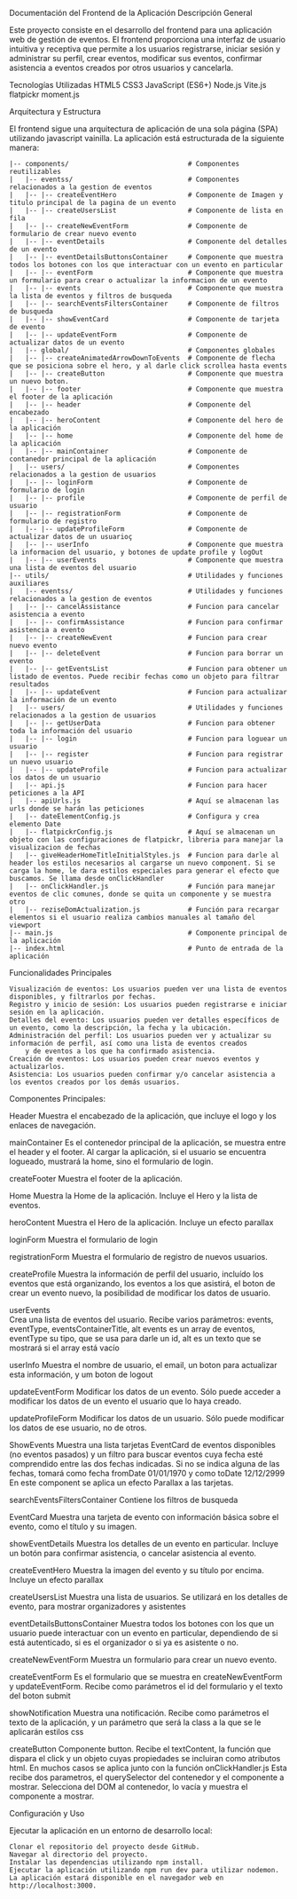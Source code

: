 Documentación del Frontend de la Aplicación
Descripción General

Este proyecto consiste en el desarrollo del frontend para una aplicación web de gestión de eventos. El frontend proporciona una interfaz de usuario intuitiva y receptiva que permite a los usuarios registrarse, iniciar sesión y administrar su perfil, crear eventos, modificar sus eventos, confirmar asistencia a eventos creados por otros usuarios y cancelarla.

Tecnologías Utilizadas
    HTML5
    CSS3
    JavaScript (ES6+)
    Node.js
    Vite.js
    flatpickr
    moment.js

Arquitectura y Estructura

El frontend sigue una arquitectura de aplicación de una sola página (SPA) utilizando javascript vainilla. La aplicación está estructurada de la siguiente manera:


    |-- components/                              # Componentes reutilizables
    |   |-- eventss/                             # Componentes relacionados a la gestion de eventos
    |   |-- |-- createEventHero                  # Componente de Imagen y titulo principal de la pagina de un evento
    |   |-- |-- createUsersList                  # Componente de lista en fila
    |   |-- |-- createNewEventForm               # Componente de formulario de crear nuevo evento
    |   |-- |-- eventDetails                     # Componente del detalles de un evento
    |   |-- |-- eventDetailsButtonsContainer     # Componente que muestra todos los botones con los que interactuar con un evento en particular
    |   |-- |-- eventForm                        # Componente que muestra un formulario para crear o actualizar la informacion de un evento
    |   |-- |-- events                           # Componente que muestra la lista de eventos y filtros de busqueda
    |   |-- |-- searchEventsFiltersContainer     # Componente de filtros de busqueda
    |   |-- |-- showEventCard                    # Componente de tarjeta de evento
    |   |-- |-- updateEventForm                  # Componente de actualizar datos de un evento
    |   |-- global/                              # Componentes globales
    |   |-- |-- createAnimatedArrowDownToEvents  # Componente de flecha que se posiciona sobre el hero, y al darle click scrollea hasta events
    |   |-- |-- createButton                     # Componente que muestra un nuevo boton. 
    |   |-- |-- footer                           # Componente que muestra el footer de la aplicación
    |   |-- |-- header                           # Componente del encabezado
    |   |-- |-- heroContent                      # Componente del hero de la aplicación
    |   |-- |-- home                             # Componente del home de la aplicación
    |   |-- |-- mainContainer                    # Componente de contanedor principal de la aplicación
    |   |-- users/                               # Componentes relacionados a la gestion de usuarios
    |   |-- |-- loginForm                        # Componente de formulario de login
    |   |-- |-- profile                          # Componente de perfil de usuario
    |   |-- |-- registrationForm                 # Componente de formulario de registro
    |   |-- |-- updateProfileForm                # Componente de actualizar datos de un usuarioç
    |   |-- |-- userInfo                         # Componente que muestra la informacion del usuario, y botones de update profile y logOut
    |   |-- |-- userEvents                       # Componente que muestra una lista de eventos del usuario
    |-- utils/                                   # Utilidades y funciones auxiliares
    |   |-- eventss/                             # Utilidades y funciones relacionados a la gestion de eventos
    |   |-- |-- cancelAssistance                 # Funcion para cancelar asistencia a evento
    |   |-- |-- confirmAssistance                # Funcion para confirmar asistencia a evento
    |   |-- |-- createNewEvent                   # Funcion para crear nuevo evento
    |   |-- |-- deleteEvent                      # Funcion para borrar un evento
    |   |-- |-- getEventsList                    # Funcion para obtener un listado de eventos. Puede recibir fechas como un objeto para filtrar resultados
    |   |-- |-- updateEvent                      # Funcion para actualizar la información de un evento
    |   |-- users/                               # Utilidades y funciones relacionados a la gestion de usuarios
    |   |-- |-- getUserData                      # Funcion para obtener toda la información del usuario
    |   |-- |-- login                            # Funcion para loguear un usuario
    |   |-- |-- register                         # Funcion para registrar un nuevo usuario
    |   |-- |-- updateProfile                    # Funcion para actualizar los datos de un usuario
    |   |-- api.js                               # Funcion para hacer peticiones a la API
    |   |-- apiUrls.js                           # Aquí se almacenan las urls donde se harán las peticiones
    |   |-- dateElementConfig.js                 # Configura y crea elemento Date
    |   |-- flatpickrConfig.js                   # Aquí se almacenan un objeto con las configuraciones de flatpickr, libreria para manejar la visualizacion de fechas
    |   |-- giveHeaderHomeTitleInitialStyles.js  # Funcion para darle al header los estilos necesarios al cargarse un nuevo component. Si se carga la home, le dara estilos especiales para generar el efecto que buscamos. Se llama desde onClickHandler
    |   |-- onClickHandler.js                    # Función para manejar eventos de clic comunes, donde se quita un componente y se muestra otro
    |   |-- reziseDomActualization.js            # Función para recargar elementos si el usuario realiza cambios manuales al tamaño del viewport
    |-- main.js                                  # Componente principal de la aplicación
    |-- index.html                               # Punto de entrada de la aplicación


Funcionalidades Principales

    Visualización de eventos: Los usuarios pueden ver una lista de eventos disponibles, y filtrarlos por fechas.
    Registro y inicio de sesión: Los usuarios pueden registrarse e iniciar sesión en la aplicación.
    Detalles del evento: Los usuarios pueden ver detalles específicos de un evento, como la descripción, la fecha y la ubicación.
    Administración del perfil: Los usuarios pueden ver y actualizar su información de perfil, así como una lista de eventos creados
        y de eventos a los que ha confirmado asistencia.
    Creación de eventos: Los usuarios pueden crear nuevos eventos y actualizarlos.
    Asistencia: Los usuarios pueden confirmar y/o cancelar asistencia a los eventos creados por los demás usuarios.

Componentes Principales:

Header
    Muestra el encabezado de la aplicación, que incluye el logo y los enlaces de navegación.

mainContainer
    Es el contenedor principal de la aplicación, se muestra entre el header y el footer. Al cargar la aplicación, si el usuario se encuentra
    logueado, mustrará la home, sino el formulario de login.

createFooter
    Muestra el footer de la aplicación.

Home
    Muestra la Home de la aplicación. Incluye el Hero y la lista de eventos.

heroContent
    Muestra el Hero de la aplicación. Incluye un efecto parallax

loginForm
    Muestra el formulario de login

registrationForm
    Muestra el formulario de registro de nuevos usuarios.

createProfile
    Muestra la información de perfil del usuario, incluído los eventos que está organizando, los eventos a los que asistirá, el boton de crear un evento nuevo, la posibilidad de modificar los datos de usuario.

userEvents  
    Crea una lista de eventos del usuario. Recibe varios parámetros: events, eventType, eventsContainerTitle, alt 
    events es un array de eventos, eventType su tipo, que se usa para darle un id, alt es un texto que se mostrará si el array está vacío

userInfo
    Muestra el nombre de usuario, el email, un boton para actualizar esta información, y um boton de logout

updateEventForm
    Modificar los datos de un evento. Sólo puede acceder a modificar los datos de un evento el usuario que lo haya creado.

updateProfileForm
    Modificar los datos de un usuario. Sólo puede modificar los datos de ese usuario, no de otros.

ShowEvents
    Muestra una lista tarjetas EventCard de eventos disponibles (no eventos pasados) y un filtro para buscar eventos cuya fecha
esté comprendido entre las dos fechas indicadas. Si no se indica alguna de las fechas, tomará como fecha fromDate 01/01/1970 y como
toDate 12/12/2999 En este component se aplica un efecto Parallax a las tarjetas.

searchEventsFiltersContainer
    Contiene los filtros de busqueda

EventCard
    Muestra una tarjeta de evento con información básica sobre el evento, como el título y su imagen.

showEventDetails
    Muestra los detalles de un evento en particular. Incluye un botón para confirmar asistencia, o cancelar asistencia al evento.

createEventHero
    Muestra la imagen del evento y su título por encima. Incluye un efecto parallax

createUsersList
    Muestra una lista de usuarios. Se utilizará en los detalles de evento, para mostrar organizadores y asistentes

eventDetailsButtonsContainer
    Muestra todos los botones con los que un usuario puede interactuar con un evento en particular, dependiendo de si está autenticado, si es el 
    organizador o si ya es asistente o no.

createNewEventForm
    Muestra un formulario para crear un nuevo evento.

createEventForm
    Es el formulario que se muestra en createNewEventForm y updateEventForm. Recibe como parámetros el id del formulario y el texto del boton submit

showNotification
    Muestra una notificación. Recibe como parámetros el texto de la aplicación, y un parámetro que será la class a la que se le aplicarán estilos css

createButton
    Componente button. Recibe el textContent, la función que dispara el click y un objeto cuyas propiedades se incluiran como atributos html. En muchos casos se aplica junto con la función onClickHandler.js Esta recibe dos parametros, el querySelector del contenedor y el componente a mostrar. Selecciona del DOM al contenedor, lo vacía y muestra el componente a mostrar.

Configuración y Uso

Ejecutar la aplicación en un entorno de desarrollo local:

    Clonar el repositorio del proyecto desde GitHub.
    Navegar al directorio del proyecto.
    Instalar las dependencias utilizando npm install.
    Ejecutar la aplicación utilizando npm run dev para utilizar nodemon.
    La aplicación estará disponible en el navegador web en http://localhost:3000.